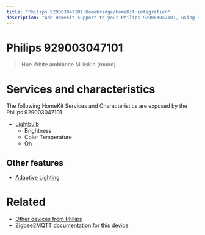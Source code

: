 ```yaml
---
title: "Philips 929003047101 Homebridge/HomeKit integration"
description: "Add HomeKit support to your Philips 929003047101, using Homebridge, Zigbee2MQTT and homebridge-z2m."
---
```

<!---
This file has been GENERATED using src/docgen/docgen.ts
DO NOT EDIT THIS FILE MANUALLY!
-->
# Philips 929003047101
> Hue White ambiance Milliskin (round)


# Services and characteristics
The following HomeKit Services and Characteristics are exposed by
the Philips 929003047101

* [Lightbulb](../../light.md)
  * Brightness
  * Color Temperature
  * On


## Other features
* [Adaptive Lighting](../../light.md)


# Related
* [Other devices from Philips](../index.md#philips)
* [Zigbee2MQTT documentation for this device](https://www.zigbee2mqtt.io/devices/929003047101.html)